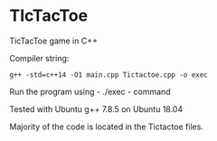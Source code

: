 # TIcTacToe

TicTacToe game in C++

Compiler string:

	g++ -std=c++14 -O1 main.cpp Tictactoe.cpp -o exec

Run the program using - ./exec - command

Tested with Ubuntu g++ 7.8.5 on Ubuntu 18.04

Majority of the code is located in the Tictactoe files.
